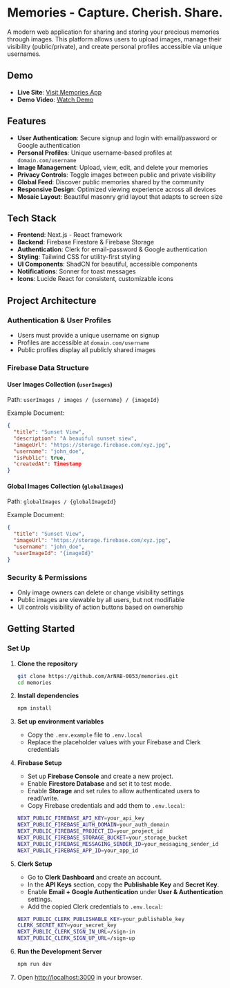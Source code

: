 # Memories - Capture. Cherish. Share.

A modern web application for sharing and storing your precious memories through images. This platform allows users to upload images, manage their visibility (public/private), and create personal profiles accessible via unique usernames.

## Demo

- **Live Site**: [Visit Memories App](https://your-deployment-link-here)
- **Demo Video**: [Watch Demo](https://streamable.com/2ntvdm)

## Features

- **User Authentication**: Secure signup and login with email/password or Google authentication
- **Personal Profiles**: Unique username-based profiles at `domain.com/username`
- **Image Management**: Upload, view, edit, and delete your memories
- **Privacy Controls**: Toggle images between public and private visibility
- **Global Feed**: Discover public memories shared by the community
- **Responsive Design**: Optimized viewing experience across all devices
- **Mosaic Layout**: Beautiful masonry grid layout that adapts to screen size

## Tech Stack  

- **Frontend**: Next.js - React framework
- **Backend**: Firebase Firestore & Firebase Storage  
- **Authentication**: Clerk for email-password & Google authentication  
- **Styling**: Tailwind CSS for utility-first styling  
- **UI Components**: ShadCN for beautiful, accessible components  
- **Notifications**: Sonner for toast messages  
- **Icons**: Lucide React for consistent, customizable icons  

## Project Architecture

### Authentication & User Profiles
- Users must provide a unique username on signup
- Profiles are accessible at `domain.com/username`
- Public profiles display all publicly shared images

### Firebase Data Structure

#### User Images Collection (`userImages`)
Path: `userImages / images / {username} / {imageId}`

Example Document:
```json
{
  "title": "Sunset View",
  "description": "A beauiful sunset siew",
  "imageUrl": "https://storage.firebase.com/xyz.jpg",
  "username": "john_doe",
  "isPublic": true,
  "createdAt": Timestamp
}
```

#### Global Images Collection (`globalImages`)
Path: `globalImages / {globalImageId}`

Example Document:
```json
{
  "title": "Sunset View",
  "imageUrl": "https://storage.firebase.com/xyz.jpg",
  "username": "john_doe",
  "userImageId": "{imageId}"
}
```

### Security & Permissions
- Only image owners can delete or change visibility settings
- Public images are viewable by all users, but not modifiable
- UI controls visibility of action buttons based on ownership

## Getting Started

### Set Up

1. **Clone the repository**
   ```bash
   git clone https://github.com/ArNAB-0053/memories.git
   cd memories
   ```

2. **Install dependencies**
   ```bash
   npm install
   ```

3. **Set up environment variables**
   * Copy the `.env.example` file to `.env.local`
   * Replace the placeholder values with your Firebase and Clerk credentials

4. **Firebase Setup**
   * Set up **Firebase Console** and create a new project.
   * Enable **Firestore Database** and set it to test mode.
   * Enable **Storage** and set rules to allow authenticated users to read/write.
   * Copy Firebase credentials and add them to `.env.local`:
   ```bash
   NEXT_PUBLIC_FIREBASE_API_KEY=your_api_key
   NEXT_PUBLIC_FIREBASE_AUTH_DOMAIN=your_auth_domain
   NEXT_PUBLIC_FIREBASE_PROJECT_ID=your_project_id
   NEXT_PUBLIC_FIREBASE_STORAGE_BUCKET=your_storage_bucket
   NEXT_PUBLIC_FIREBASE_MESSAGING_SENDER_ID=your_messaging_sender_id
   NEXT_PUBLIC_FIREBASE_APP_ID=your_app_id
   ```

5. **Clerk Setup**
   * Go to **Clerk Dashboard** and create an account.
   * In the **API Keys** section, copy the **Publishable Key** and **Secret Key**.
   * Enable **Email + Google Authentication** under **User & Authentication** settings.
   * Add the copied Clerk credentials to `.env.local`:
   ```bash
   NEXT_PUBLIC_CLERK_PUBLISHABLE_KEY=your_publishable_key
   CLERK_SECRET_KEY=your_secret_key
   NEXT_PUBLIC_CLERK_SIGN_IN_URL=/sign-in
   NEXT_PUBLIC_CLERK_SIGN_UP_URL=/sign-up
   ```

6. **Run the Development Server**
   ```bash
   npm run dev
   ```

7. Open [http://localhost:3000](http://localhost:3000) in your browser.
